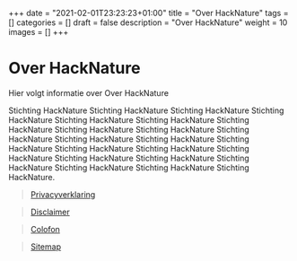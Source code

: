 +++
date = "2021-02-01T23:23:23+01:00"
title = "Over HackNature"
tags = []
categories = []
draft = false
description = "Over HackNature"
weight = 10
images = []
+++

# Over HackNature

Hier volgt informatie over Over HackNature

Stichting HackNature Stichting HackNature Stichting HackNature Stichting HackNature Stichting HackNature Stichting HackNature Stichting HackNature Stichting HackNature Stichting HackNature Stichting HackNature Stichting HackNature Stichting HackNature Stichting HackNature Stichting HackNature Stichting HackNature Stichting HackNature Stichting HackNature Stichting HackNature Stichting HackNature Stichting HackNature Stichting HackNature Stichting HackNature.

> [Privacyverklaring](/privacyverklaring/)

> [Disclaimer](/disclaimer/)

> [Colofon](/colofon/)

> [Sitemap](/sitemap/)
